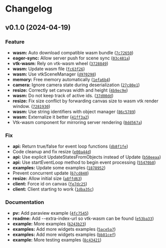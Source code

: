 # Changelog

<!--next-version-placeholder-->

## v0.1.0 (2024-04-19)

### Feature

* **wasm:** Auto download compatible wasm bundle ([`7c72650`](https://github.com/Kitware/trame-vtklocal/commit/7c72650af0f6228c8ee681b20c811ee79c9609d2))
* **eager-sync:** Allow server push for scene sync ([`03c481a`](https://github.com/Kitware/trame-vtklocal/commit/03c481aa3e0a6838fa400b57f48631bd74771035))
* **vtk-wasm:** Rely on vtk-wasm wheel ([`3728849`](https://github.com/Kitware/trame-vtklocal/commit/37288498590e258c3e756f20a8af7448ae146c04))
* **wasm:** Update wasm file ([`fc63f26`](https://github.com/Kitware/trame-vtklocal/commit/fc63f26848b21fd45ad2cb57144120511fbe4f94))
* **wasm:** Use vtkSceneManager ([`d970298`](https://github.com/Kitware/trame-vtklocal/commit/d97029846ddfdda5fc7706120f797e5f31621e5f))
* **memory:** Free memory automatically ([`1efa6b4`](https://github.com/Kitware/trame-vtklocal/commit/1efa6b44af9ffe2c72d534b7de8ed66454589938))
* **camera:** Ignore camera state during deserialization ([`27c80e1`](https://github.com/Kitware/trame-vtklocal/commit/27c80e1dca552a88bed917c0e6cc024846495bef))
* **resize:** Correctly set canvas width and height ([`4b9ec9e`](https://github.com/Kitware/trame-vtklocal/commit/4b9ec9e90e9a3775968998592f103dcb3cfe30a2))
* **wasm:** Do not keep track of active ids. ([`37d00dd`](https://github.com/Kitware/trame-vtklocal/commit/37d00dd66db0ab4ef39dfda51aea8f7f5429df73))
* **resize:** Fix size conflict by forwarding canvas size to wasm vtk render window. ([`7281930`](https://github.com/Kitware/trame-vtklocal/commit/72819304235987c1fd82fd6914a77cc54f5859dc))
* **wasm:** Use string identifiers with object manager ([`86c5789`](https://github.com/Kitware/trame-vtklocal/commit/86c578967d254fc0b5e21a27be252a954461ff18))
* **wasm:** Externalize it better ([`41ff3a2`](https://github.com/Kitware/trame-vtklocal/commit/41ff3a2c401a80124db00d9ce7c602241f8c6bb2))
* Vtk-wasm component for mirroring server rendering ([`0dd567a`](https://github.com/Kitware/trame-vtklocal/commit/0dd567a4eca36451e4c679ec277c975e16e99f4b))

### Fix

* **api:** Return true/false for event loop functions ([`db8f1fe`](https://github.com/Kitware/trame-vtklocal/commit/db8f1fe0b0c61af44c0d2f62e1ff25affae35512))
* Code cleanup and fix resize ([`e00a44d`](https://github.com/Kitware/trame-vtklocal/commit/e00a44da7a9718637466d1db4579571e21c8d49d))
* **api:** Use explicit UpdateStatesFromObjects instead of Update ([`b50eeaa`](https://github.com/Kitware/trame-vtklocal/commit/b50eeaa17465a0f20300171e50be2480ef08dd4c))
* **api:** Use startEventLoop method to begin event processing ([`55470b8`](https://github.com/Kitware/trame-vtklocal/commit/55470b83dcfe5e991c1dea8194c44dcef21bf3d8))
* **examples:** Update some examples ([`1878952`](https://github.com/Kitware/trame-vtklocal/commit/1878952d993136015dc57d6334c39a0f0f168b35))
* Prevent concurrent update ([`67cd840`](https://github.com/Kitware/trame-vtklocal/commit/67cd840caa310189c4b2060d8ad74d4f75fd7077))
* **resize:** Allow initial size ([`a8ffd63`](https://github.com/Kitware/trame-vtklocal/commit/a8ffd63fdec2b03ada70b27fd3411db6987169bd))
* **client:** Force id on canvas ([`fe7dc25`](https://github.com/Kitware/trame-vtklocal/commit/fe7dc2567f7eb4978e6ea4df1130a06767e01172))
* **client:** Client starting to work ([`1dba35c`](https://github.com/Kitware/trame-vtklocal/commit/1dba35c98abd46fb0a6edb0300712c79e258334d))

### Documentation

* **pv:** Add paraview example ([`4fc7545`](https://github.com/Kitware/trame-vtklocal/commit/4fc7545d6a2080043683882867cdcf0cae15b956))
* **readme:** Add --extra-index-url so vtk-wasm can be found ([`e53ba33`](https://github.com/Kitware/trame-vtklocal/commit/e53ba33831abf34f3eeb4ca03ea9acb044aadc93))
* **example:** More examples ([`6243b23`](https://github.com/Kitware/trame-vtklocal/commit/6243b23de78fb66ea1b582aa7c496adc054c4d32))
* **examples:** Add more widgets examples ([`5ace5a7`](https://github.com/Kitware/trame-vtklocal/commit/5ace5a71008ceb42a8e52d92256472ce5e154b92))
* **examples:** Add more widgets examples ([`bb81cef`](https://github.com/Kitware/trame-vtklocal/commit/bb81cefae5e7b04da5bfc086c8d4374b855ae45e))
* **example:** More testing examples ([`8c43421`](https://github.com/Kitware/trame-vtklocal/commit/8c434213fe594de05d01a281fa2bae9b42ba0759))
